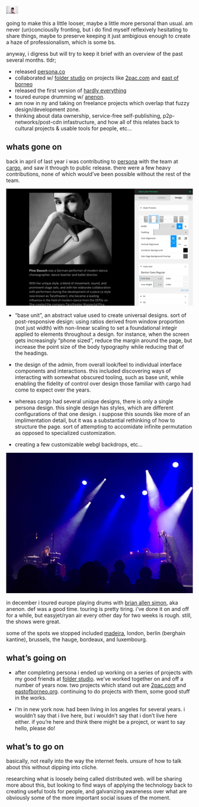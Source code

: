 ![66.5625 --style py2 pxvw20](me3.jpg)

going to make this a little looser, maybe a little more personal than usual. am never (un)conciouslly fronting, but i do find myself reflexively hesitating to share things, maybe to preserve keeping it just ambigious enough to create a haze of professionalism, which is some bs.

anyway, i digress but will try to keep it brief with an overview of the past several months. tldr;

- released [persona.co](http://persona.co)
- collaborated w/ [folder studio](http://folderstudio.com) on projects like [2pac.com](http://2pac.com) and [east of borneo](http://eastofborneo.org)
- released the first version of [hardly everything](http://hardlyeverything.com)
- toured europe drumming w/ [anenon](http://brianallensimon.com).
- am now in ny and taking on freelance projects which overlap that fuzzy design/development zone.
- thinking about data ownership, service-free self-publishing, p2p-networks/post-cdn infastructure, and how all of this relates back to cultural projects & usable tools for people, etc…

## whats gone on

back in april of last year i was contributing to [persona](http://persona.co) with the team at [cargo](http://cargocollective.com), and saw it through to public release. there were a few heavy contributions, none of which would’ve been possible without the rest of the team.

![65.5](persona.jpg)

- “base unit”, an abstract value used to create universal designs. sort of post-responsive design: using ratios derived from window proportion (not just width) with non-linear scaling to set a foundational integir applied to elements throughout a design. for instance, when the screen gets increasingly “phone sized”, reduce the margin around the page, but increase the point size of the body typography while reducing that of the headings. 


- the design of the admin, from overall look/feel to individual interface components and interactions. this included discovering ways of interacting with somewhat obscured tooling, such as base unit, while enabling the fidelity of control over design those familiar with cargo had come to expect over the years.


- whereas cargo had several unique designs, there is only a single persona design. this single design has styles, which are different configurations of that one design. i suppose this sounds like more of an implimentation detail, but it was a substantial rethinking of how to structure the page. sort of attempting to accomidate infinite permutation as opposed to specialized customization.


- creating a few customizable webgl backdrops, etc…

![75 --style py2 pxvw15 bg-black](anenon.jpg)

in december i toured europe playing drums with [brian allen simon](brianallensimon.com), aka anenon. def was a good time. touring is pretty tiring. i’ve done it on and off for a while, but easyjet/ryan air every other day for two weeks is rough. still, the shows were great.

some of the spots we stopped included [madeira](http://digitalinberlin.eu/), london, berlin (berghain kantine), brussels, the hauge, bordeaux, and luxembourg.

## what’s going on

- after completing persona i ended up working on a series of projects with my good friends at [folder studio](http://folderstudio.com). we’ve worked together on and off a number of years now. two projects which stand out are [2pac.com](http://2pac.com) and [eastofborneo.org](http://eastofborneo.org). continuing to do projects with them, some good stuff in the works.


- i’m in new york now. had been living in los angeles for several years. i wouldn’t say that i live here, but i wouldn’t say that i don’t live here either. if you’re here and think there might be a project, or want to say hello, please do!


## what’s to go on

basically, not really into the way the internet feels. unsure of how to talk about this without dipping into cliche.

researching what is loosely being called distributed web. will be sharing more about this, but looking to find ways of applying the technology back to creating useful tools for people, and galvanizing awareness over what are obviously some of the more important social issues of the moment.